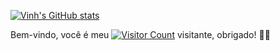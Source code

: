 [![Vinh's GitHub stats](https://github-readme-stats.vercel.app/api?username=wnvmu)](#)

Bem-vindo, você é meu [![Visitor Count](https://profile-counter.glitch.me/wnvmu/count.svg)](#) visitante, obrigado! 🎉🎉
